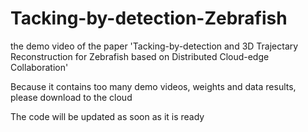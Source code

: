 # Tacking-by-detection-Zebrafish
the demo video of the paper 'Tacking-by-detection and 3D Trajectary Reconstruction for Zebrafish based on Distributed Cloud-edge Collaboration'

Because it contains too many demo videos, weights and data results, please download to the cloud 

The code will be updated as soon as it is ready

